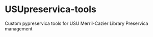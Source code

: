 # USUpreservica-tools
Custom pypreservica tools for USU Merril-Cazier Library Preservica management
